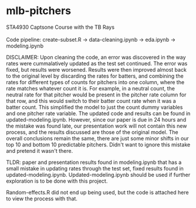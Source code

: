 # mlb-pitchers
STA4930 Captsone Course with the TB Rays <br>
<br>
Code pipeline:
create-subset.R -> data-cleaning.ipynb -> eda.ipynb -> modeling.ipynb

DISCLAIMER: Upon cleaning the code, an error was discovered in the way rates were cummalatively updated as the test set continued. The error was fixed, but results were worsened. Results were then improved almost back to the original level by discarding the rates for batters, and combining the rates for different types of counts for pitchers into one column, where the rate matches whatever count it is. For example, in a neutral count, the neutral rate for that pitcher would be present in the pitcher rate column for that row, and this would switch to their batter count rate when it was a batter count. This simplified the model to just the count dummy variables and one pitcher rate variable. The updated code and results can be found in updated-modeling.ipynb. However, since our paper is due in 24 hours and the mistake was found late, our presentation work will not contain this new process, and the results discussed are those of the original model. The overall conclusions remain the same, there are just some minor shifts in our top 10 and bottom 10 predictable pitchers. Didn't want to ignore this mistake and pretend it wasn't there.

TLDR: paper and presentation results found in modeling.ipynb that has a small mistake in updating rates through the test set, fixed results found in updated-modeling.ipynb. Updated-modeling.ipynb should be used if further exploration is to be done with this project.

Random-effects.R did not end up being used, but the code is attached here to view the process with that.
